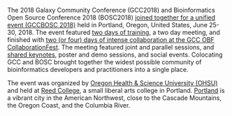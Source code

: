 <slot name="Events/GCCBOSC2018/Header" />

The 2018 Galaxy Community Conference (GCC2018) and Bioinformatics Open Source Conference 2018 (BOSC2018) [joined together for a unified event (GCCBOSC 2018)](https://gccbosc2018.sched.com) held in Portland, Oregon, United States, June 25-30, 2018.  The event featured [two days of training](https://gccbosc2018.sched.com/overview/type/A.+Training), a two day meeting, and finished with [two (or four) days of intense collaboration at the GCC OBF CollaborationFest](https://gccbosc2018.sched.com/overview/type/C.+CollaborationFest).  The meeting featured joint and parallel sessions, and [shared keynotes](/src/events/gccbosc2018/keynotes/index.md), poster and demo sessions, and social events.  Colocating GCC and BOSC brought together the widest possible community of bioinformatics developers and practitioners into a single place.

The event was organized by [Oregon Health & Science University (OHSU)](https://www.ohsu.edu/) and held at [Reed College](http://www.reed.edu/), a small liberal arts college in Portland. [Portland](/src/events/gccbosc2018/venue/index.md) is a vibrant city in the American Northwest, close to the Cascade Mountains, the Oregon Coast, and the Columbia River. 

